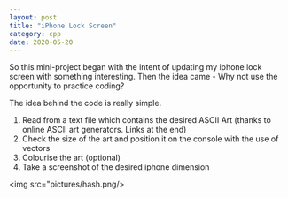 ```yaml
---
layout: post
title: "iPhone Lock Screen"
category: cpp
date: 2020-05-20
---
```


So this mini-project began with the intent of updating my iphone lock screen with something interesting. Then the idea came - Why not use the opportunity to practice coding?

The idea behind the code is really simple. 

1) Read from a text file which contains the desired ASCII Art (thanks to online ASCII art generators. Links at the end)
2) Check the size of the art and position it on the console with the use of vectors
3) Colourise the art (optional)
4) Take a screenshot of the desired iphone dimension

<img src="pictures/hash.png/>

<script src="https://gist.github.com/cchanzl/07babb551e964ea347a726f44cf061f5.js"></script>
